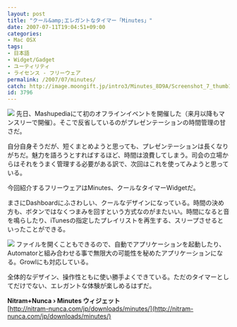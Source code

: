 ```yaml
---
layout: post
title: "クール&amp;エレガントなタイマー「Minutes」"
date: 2007-07-11T19:04:51+09:00
categories:
- Mac OSX
tags: 
- 日本語
- Widget/Gadget
- ユーティリティ
- ライセンス - フリーウェア
permalink: /2007/07/minutes/
catch: http://image.moongift.jp/intro3/Minutes_8D9A/Screenshot_7_thumb1.png
id: 3796
---
```

[![](http://image.moongift.jp/intro3/Minutes_8D9A/Screenshot_6_thumb1.png)](http://image.moongift.jp/intro3/Minutes_8D9A/Screenshot_63.png) 先日、Mashupediaにて初のオフラインイベントを開催した（来月以降もマンスリーで開催）。そこで反省しているのがプレゼンテーションの時間管理の甘さだ。   
  
自分自身そうだが、短くまとめようと思っても、プレゼンテーションは長くなりがちだ。魅力を語ろうとすればするほど、時間は浪費してしまう。司会の立場からはそれをうまく管理する必要がある訳で、次回はこれを使ってみようと思っている。   
  
今回紹介するフリーウェアはMinutes、クールなタイマーWidgetだ。   
  
<!--more-->  
  
まさにDashboardにふさわしい、クールなデザインになっている。時間の決め方も、ボタンではなくつまみを回すという方式なのがまたいい。時間になると音を鳴らしたり、iTunesの指定したプレイリストを再生する、スリープさせるといったことができる。   
  
[![](http://image.moongift.jp/intro3/Minutes_8D9A/Screenshot_7_thumb1.png)](http://image.moongift.jp/intro3/Minutes_8D9A/Screenshot_73.png) ファイルを開くこともできるので、自動でアプリケーションを起動したり、Automatorと組み合わせる事で無限大の可能性を秘めたアプリケーションになる。Growlにも対応している。   
  
全体的なデザイン、操作性ともに使い勝手よくできている。ただのタイマーとしてだけでない、エレガントな体験が楽しめるはずだ。   
  
**Nitram+Nunca › Minutes ウィジェット**  
[http://nitram-nunca.com/jp/downloads/minutes/](http://nitram-nunca.com/jp/downloads/minutes/)